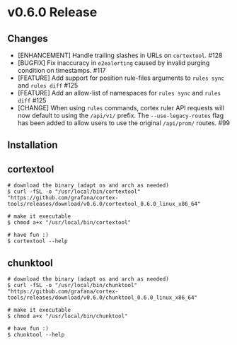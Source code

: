 # v0.6.0 Release

## Changes

* [ENHANCEMENT] Handle trailing slashes in URLs on `cortextool`. #128
* [BUGFIX] Fix inaccuracy in `e2ealerting` caused by invalid purging condition on timestamps. #117
* [FEATURE] Add support for position rule-files arguments to `rules sync` and `rules diff` #125
* [FEATURE] Add an allow-list of namespaces for `rules sync` and `rules diff` #125
* [CHANGE] When using `rules` commands, cortex ruler API requests will now default to using the `/api/v1/` prefix. The `--use-legacy-routes` flag has been added to allow users to use the original `/api/prom/` routes. #99

## Installation

## cortextool

```console
# download the binary (adapt os and arch as needed)
$ curl -fSL -o "/usr/local/bin/cortextool" "https://github.com/grafana/cortex-tools/releases/download/v0.6.0/cortextool_0.6.0_linux_x86_64"

# make it executable
$ chmod a+x "/usr/local/bin/cortextool"

# have fun :)
$ cortextool --help
```

## chunktool

```console
# download the binary (adapt os and arch as needed)
$ curl -fSL -o "/usr/local/bin/chunktool" "https://github.com/grafana/cortex-tools/releases/download/v0.6.0/chunktool_0.6.0_linux_x86_64"

# make it executable
$ chmod a+x "/usr/local/bin/chunktool"

# have fun :)
$ chunktool --help
```

